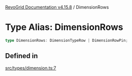 [RevoGrid Documentation v4.15.8](README.md) / DimensionRows

# Type Alias: DimensionRows

```ts
type DimensionRows: DimensionTypeRow | DimensionRowPin;
```

## Defined in

[src/types/dimension.ts:7](https://github.com/revolist/revogrid/blob/2ac43d2713c9d394ff33675f959c6432bf5aa023/src/types/dimension.ts#L7)
